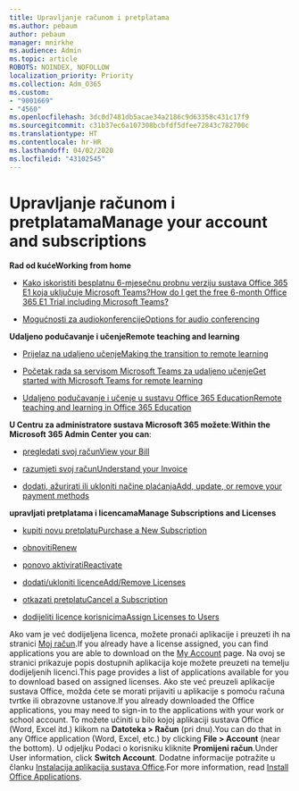```yaml
---
title: Upravljanje računom i pretplatama
ms.author: pebaum
author: pebaum
manager: mnirkhe
ms.audience: Admin
ms.topic: article
ROBOTS: NOINDEX, NOFOLLOW
localization_priority: Priority
ms.collection: Adm_O365
ms.custom:
- "9001669"
- "4560"
ms.openlocfilehash: 3dc0d7481db5acae34a2186c9d63358c431c17f9
ms.sourcegitcommit: c31b37ec6a107308bcbfdf5dfee72843c782700c
ms.translationtype: HT
ms.contentlocale: hr-HR
ms.lasthandoff: 04/02/2020
ms.locfileid: "43102545"
---
```

# <a name="manage-your-account-and-subscriptions"></a><span data-ttu-id="07c4c-102">Upravljanje računom i pretplatama</span><span class="sxs-lookup"><span data-stu-id="07c4c-102">Manage your account and subscriptions</span></span>

<span data-ttu-id="07c4c-103">**Rad od kuće**</span><span class="sxs-lookup"><span data-stu-id="07c4c-103">**Working from home**</span></span>
- [<span data-ttu-id="07c4c-104">Kako iskoristiti besplatnu 6-mjesečnu probnu verziju sustava Office 365 E1 koja uključuje Microsoft Teams?</span><span class="sxs-lookup"><span data-stu-id="07c4c-104">How do I get the free 6-month Office 365 E1 Trial including Microsoft Teams?</span></span>](https://docs.microsoft.com/MicrosoftTeams/e1-trial-license)

- [<span data-ttu-id="07c4c-105">Mogućnosti za audiokonferencije</span><span class="sxs-lookup"><span data-stu-id="07c4c-105">Options for audio conferencing</span></span>](https://docs.microsoft.com/alchemyinsights/options-for-audio-conferencing)

<span data-ttu-id="07c4c-106">**Udaljeno podučavanje i učenje**</span><span class="sxs-lookup"><span data-stu-id="07c4c-106">**Remote teaching and learning**</span></span>

- [<span data-ttu-id="07c4c-107">Prijelaz na udaljeno učenje</span><span class="sxs-lookup"><span data-stu-id="07c4c-107">Making the transition to remote learning</span></span>](https://www.microsoft.com/education/remote-learning)

- [<span data-ttu-id="07c4c-108">Početak rada sa servisom Microsoft Teams za udaljeno učenje</span><span class="sxs-lookup"><span data-stu-id="07c4c-108">Get started with Microsoft Teams for remote learning</span></span>](https://docs.microsoft.com/MicrosoftTeams/remote-learning-edu)

- [<span data-ttu-id="07c4c-109">Udaljeno podučavanje i učenje u sustavu Office 365 Education</span><span class="sxs-lookup"><span data-stu-id="07c4c-109">Remote teaching and learning in Office 365 Education</span></span>](https://docs.microsoft.com/MicrosoftTeams/remote-learning-edu)

<span data-ttu-id="07c4c-110">**U Centru za administratore sustava Microsoft 365 možete**:</span><span class="sxs-lookup"><span data-stu-id="07c4c-110">**Within the Microsoft 365 Admin Center you can**:</span></span> 

- [<span data-ttu-id="07c4c-111">pregledati svoj račun</span><span class="sxs-lookup"><span data-stu-id="07c4c-111">View your Bill</span></span>](https://docs.microsoft.com/microsoft-365/commerce/billing-and-payments/view-your-bill-or-invoice) 

- [<span data-ttu-id="07c4c-112">razumjeti svoj račun</span><span class="sxs-lookup"><span data-stu-id="07c4c-112">Understand your Invoice</span></span>](https://docs.microsoft.com/microsoft-365/commerce/billing-and-payments/understand-your-invoice)

- [<span data-ttu-id="07c4c-113">dodati, ažurirati ili ukloniti načine plaćanja</span><span class="sxs-lookup"><span data-stu-id="07c4c-113">Add, update, or remove your payment methods</span></span>](https://docs.microsoft.com/microsoft-365/commerce/billing-and-payments/add-update-or-remove-credit-card-or-bank-account)

<span data-ttu-id="07c4c-114">**upravljati pretplatama i licencama**</span><span class="sxs-lookup"><span data-stu-id="07c4c-114">**Manage Subscriptions and Licenses**</span></span> 

- [<span data-ttu-id="07c4c-115">kupiti novu pretplatu</span><span class="sxs-lookup"><span data-stu-id="07c4c-115">Purchase a New Subscription</span></span>](https://docs.microsoft.com/microsoft-365/commerce/subscriptions/upgrade-to-different-plan)

- [<span data-ttu-id="07c4c-116">obnoviti</span><span class="sxs-lookup"><span data-stu-id="07c4c-116">Renew</span></span>](https://docs.microsoft.com/microsoft-365/commerce/subscriptions/renew-your-subscription) 

- [<span data-ttu-id="07c4c-117">ponovo aktivirati</span><span class="sxs-lookup"><span data-stu-id="07c4c-117">Reactivate</span></span>](https://docs.microsoft.com/microsoft-365/commerce/subscriptions/reactivate-your-subscription)

- [<span data-ttu-id="07c4c-118">dodati/ukloniti licence</span><span class="sxs-lookup"><span data-stu-id="07c4c-118">Add/Remove Licenses</span></span>](https://docs.microsoft.com/microsoft-365/commerce/licenses/buy-licenses)

- [<span data-ttu-id="07c4c-119">otkazati pretplatu</span><span class="sxs-lookup"><span data-stu-id="07c4c-119">Cancel a Subscription</span></span>](https://docs.microsoft.com/microsoft-365/commerce/subscriptions/cancel-your-subscription)

- [<span data-ttu-id="07c4c-120">dodijeliti licence korisnicima</span><span class="sxs-lookup"><span data-stu-id="07c4c-120">Assign Licenses to Users</span></span>](https://docs.microsoft.com/microsoft-365/admin/manage/assign-licenses-to-users)

<span data-ttu-id="07c4c-121">Ako vam je već dodijeljena licenca, možete pronaći aplikacije i preuzeti ih na stranici [Moj račun](https://portal.office.com/account/#installs).</span><span class="sxs-lookup"><span data-stu-id="07c4c-121">If you already have a license assigned, you can find applications you are able to download on the [My Account](https://portal.office.com/account/#installs) page.</span></span> <span data-ttu-id="07c4c-122">Na ovoj se stranici prikazuje popis dostupnih aplikacija koje možete preuzeti na temelju dodijeljenih licenci.</span><span class="sxs-lookup"><span data-stu-id="07c4c-122">This page provides a list of applications available for you to download based on assigned licenses.</span></span> <span data-ttu-id="07c4c-123">Ako ste već preuzeli aplikacije sustava Office, možda ćete se morati prijaviti u aplikacije s pomoću računa tvrtke ili obrazovne ustanove.</span><span class="sxs-lookup"><span data-stu-id="07c4c-123">If you already downloaded the Office applications, you may need to sign-in to the applications with your work or school account.</span></span> <span data-ttu-id="07c4c-124">To možete učiniti u bilo kojoj aplikaciji sustava Office (Word, Excel itd.) klikom na **Datoteka > Račun** (pri dnu).</span><span class="sxs-lookup"><span data-stu-id="07c4c-124">You can do that in any Office application (Word, Excel, etc.) by clicking **File > Account** (near the bottom).</span></span> <span data-ttu-id="07c4c-125">U odjeljku Podaci o korisniku kliknite **Promijeni račun**.</span><span class="sxs-lookup"><span data-stu-id="07c4c-125">Under User information, click **Switch Account**.</span></span> <span data-ttu-id="07c4c-126">Dodatne informacije potražite u članku [Instalacija aplikacija sustava Office](https://docs.microsoft.com/microsoft-365/admin/setup/install-applications).</span><span class="sxs-lookup"><span data-stu-id="07c4c-126">For more information, read [Install Office Applications](https://docs.microsoft.com/microsoft-365/admin/setup/install-applications).</span></span> 
